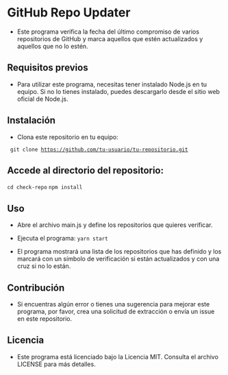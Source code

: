 # GitHub Repo Updater
- Este programa verifica la fecha del último compromiso de varios repositorios de GitHub y marca aquellos que estén actualizados y aquellos que no lo estén.

## Requisitos previos
- Para utilizar este programa, necesitas tener instalado Node.js en tu equipo. Si no lo tienes instalado, puedes descargarlo desde el sitio web oficial de Node.js.

## Instalación
- Clona este repositorio en tu equipo:
  
<code> git clone https://github.com/tu-usuario/tu-repositorio.git </code>


## Accede al directorio del repositorio:
<code>cd check-repo</code>
<code>npm install</code>

## Uso
- Abre el archivo main.js y define los repositorios que quieres verificar.
- Ejecuta el programa:
<code>yarn start</code>

- El programa mostrará una lista de los repositorios que has definido y los marcará con un símbolo de verificación si están actualizados y con una cruz si no lo están.

## Contribución
- Si encuentras algún error o tienes una sugerencia para mejorar este programa, por favor, crea una solicitud de extracción o envía un issue en este repositorio.

## Licencia
- Este programa está licenciado bajo la Licencia MIT. Consulta el archivo LICENSE para más detalles.